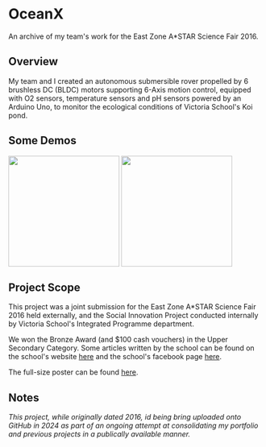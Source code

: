 # OceanX
An archive of my team's work for the East Zone A*STAR Science Fair 2016.

## Overview
My team and I created an autonomous submersible rover propelled by 6 brushless DC (BLDC) motors supporting 6-Axis motion control, equipped with O2 sensors, temperature sensors and pH sensors powered by an Arduino Uno, to monitor the ecological conditions of Victoria School's Koi pond. 

## Some Demos

<a>
  <img src="https://github.com/sp4ce-cowboy/OceanX/assets/19762596/638ed905-78cd-43e2-b33b-92161c65e19b" height="220" align="center"/>
</a>
<a>
  <img src="https://github.com/sp4ce-cowboy/OceanX/assets/19762596/eefbe720-7cd3-4bd1-bde3-8f50eb54abdf" height="220" align="center"/>
</a>

## Project Scope
This project was a joint submission for the East Zone A*STAR Science Fair 2016 held externally, and the Social Innovation Project conducted internally by Victoria School's Integrated Programme department.

We won the Bronze Award (and $100 cash vouchers) in the Upper Secondary Category. Some articles written by the school can be found on the school's website [here](https://www.victoria.moe.edu.sg/announcements/2016/east-zone-astar-science-festival-bronze/) and the school's facebook page [here](https://www.facebook.com/victoriaschoolsingapore/posts/congratulations-to-suresh-rubesh-4i-ivan-feng-4j-syed-wazir-4k-and-wayne-yeo-4kt/879824925455004/).

The full-size poster can be found [here](https://github.com/sp4ce-cowboy/OceanX/blob/main/VJC%20Science%20Fair%20Challenge%20Final.pdf).

## Notes
_This project, while originally dated 2016, id being bring uploaded onto GitHub in 2024 as part of an ongoing attempt at consolidating my portfolio and previous projects in a publically available manner._
